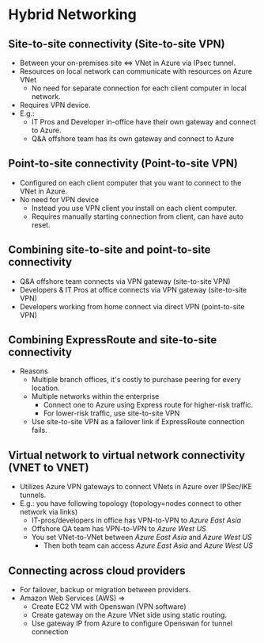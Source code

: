 # Hybrid Networking

## Site-to-site connectivity (Site-to-site VPN)

- Between your on-premises site <=> VNet in Azure via IPsec tunnel.
- Resources on local network can communicate with resources on Azure VNet
  - No need for separate connection for each client computer in local network.
- Requires VPN device.
- E.g.:
  - IT Pros and Developer in-office have their own gateway and connect to Azure.
  - Q&A offshore team has its own gateway and connect to Azure

## Point-to-site connectivity (Point-to-site VPN)

- Configured on each client computer that you want to connect to the VNet in Azure.
- No need for VPN device
  - Instead you use VPN client you install on each client computer.
  - Requires manually starting connection from client, can have auto reset.

## Combining site-to-site and point-to-site connectivity

- Q&A offshore team connects via VPN gateway (site-to-site VPN)
- Developers & IT Pros at office connects via VPN gateway (site-to-site VPN)
- Developers working from home connect via direct VPN (point-to-site VPN)

## Combining ExpressRoute and site-to-site connectivity

- Reasons
  - Multiple branch offices, it's costly to purchase peering for every location.
  - Multiple networks within the enterprise
    - Connect one to Azure using Express route for higher-risk traffic.
    - For lower-risk traffic, use site-to-site VPN
  - Use site-to-site VPN as a failover link if ExpressRoute connection fails.

## Virtual network to virtual network connectivity (VNET to VNET)

- Utilizes Azure VPN gateways to connect VNets in Azure over IPSec/IKE tunnels.
- E.g.: you have following topology (topology=nodes connect to other network via links)
  - IT-pros/developers in office has VPN-to-VPN to _Azure East Asia_
  - Offshore QA team has VPN-to-VPN to _Azure West US_
  - You set VNet-to-VNet between _Azure East Asia_ and _Azure West US_
    - Then both team can access _Azure East Asia_ and _Azure West US_

## Connecting across cloud providers

- For failover, backup or migration between providers.
- Amazon Web Services (AWS) =>
  - Create EC2 VM with Openswan (VPN software)
  - Create gateway on the Azure VNet side using static routing.
  - Use gateway IP from Azure to configure Openswan for tunnel connection
